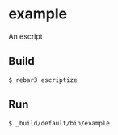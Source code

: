 example
=====

An escript

Build
-----

    $ rebar3 escriptize

Run
---

    $ _build/default/bin/example
